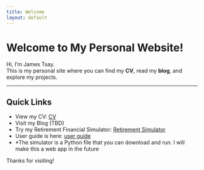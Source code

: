 ```yaml
---
title: Welcome
layout: default
---
```


# Welcome to My Personal Website!

Hi, I’m James Tsay.  
This is my personal site where you can find my **CV**, read my **blog**, and explore my projects.

---

## Quick Links

- View my CV: <a href="https://github.com/JamesTsay-12/JamesTsay-12.github.io/blob/main/060325_ResumeJamesTsay.pdf" target="_blank">CV</a>
- Visit my Blog (TBD) <!-- Replace with actual blog link -->
- Try my Retirement Financial Simulator: <a href="https://github.com/JamesTsay-12/Finance/blob/main/retirementF.py" target="_blank">Retirement Simulator</a>
- User guide is here: <a href="https://github.com/JamesTsay-12/Finance-public-/blob/main/User_Guide_Portfolio_Simulation060425-2.pdf" target="_blank">user guide</a>
- *The simulator is a Python file that you can download and run.  I will make this a web app in the future

Thanks for visiting!
